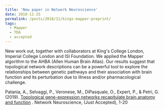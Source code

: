 ```yaml
---
title: 'New paper in Network Neuroscience'
date: 2018-11-25
permalink: /posts/2018/11/kings-mapper-preprint/
tags:
  - Mapper
  - TDA
  - accepted
---
```

New work out, together with collaborators at King's College London, Imperial College London and ISI Foundation. We applied the Mapper algorithm to the AHBA (Allen Human Brain Atlas). Our results suggest that topological network descriptions can be a powerful tool to explore the relationships between genetic pathways and their association with brain function and its perturbation due to illness and/or pharmacological challenge.

Patania, A., Selvaggi, P., Veronese, M., DiPasquale, O., Expert, P., & Petri, G. (2019). [Topological gene-expression networks recapitulate brain anatomy and function](https://doi.org/10.1162/netn_a_00094)
. Network Neuroscience, (Just Accepted), 1-20
<!--'Alice Patania, Pierluigi Selvaggi, Mattia Veronese, Ottavia DiPasquale, Paul Expert, Giovanni Petri. <i>Topological gene-expression networks recapitulate brain anatomy and function</i> Network Neuroscience, 1-20. -->


